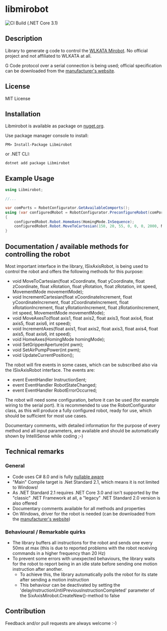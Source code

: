# libmirobot

![CI Build (.NET Core 3.1)](https://github.com/maxkde/libmirobot/workflows/.NET%20Core/badge.svg)

## Description
Library to generate g code to control the [WLKATA Mirobot](http://www.wlkata.com/site/index.html). No official project and not affiliated to WLKATA at all.

G Code protocol over a serial connection is being used; official specification can be downloaded from the [manufacturer's website](http://www.wlkata.com/site/downloads.html).

## License
MIT License

## Installation
Libmirobot is available as package on [nuget.org](https://www.nuget.org/packages/libmirobot/).

Use package manager console to install:
```
PM> Install-Package Libmirobot
```
or .NET CLI:
```
dotnet add package Libmirobot
```

## Example Usage
```C#
using Libmirobot;

//...

var comPorts = RobotConfigurator.GetAvailableComports();
using (var configuredRobot = RobotConfigurator.PreconfigureRobot(comPorts[0])) //Select the com port fitting to your setup, doesn't have to be comPorts[0]!
{
    configuredRobot.Robot.HomeAxes(HomingMode.InSequence);
    configuredRobot.Robot.MoveToCartesian(150, 20, 55, 0, 0, 0, 2000, MovementMode.Linear);
}
```

## Documentation / available methods for controlling the robot
Most important interface in the library, ISixAxisRobot, is being used to control the robot and offers the following methods for this purpose:

- void MoveToCartesian(float xCoordinate, float yCoordinate, float zCoordinate, float xRotation, float yRotation, float zRotation, int speed, MovementMode movementMode);
- void IncrementCartesian(float xCoordinateIncrement, float yCoordinateIncrement, float zCoordinateIncrement, float xRotationIncrement, float yRotationIncrement, float zRotationIncrement, int speed, MovementMode movementMode);
- void MoveAxesTo(float axis1, float axis2, float axis3, float axis4, float axis5, float axis6, int speed);
- void IncrementAxes(float axis1, float axis2, float axis3, float axis4, float axis5, float axis6, int speed);
- void HomeAxes(HomingMode homingMode);
- void SetGripperAperture(int pwm);
- void SetAirPumpPower(int pwm);
- void UpdateCurrentPosition();

The robot will fire events in some cases, which can be subscribed also via the ISixAxisRobot interface. The events are:
- event EventHandler<RobotTelegram> InstructionSent;
- event EventHandler<RobotStateChangedEventArgs> RobotStateChanged;
- event EventHandler<RobotErrorEventArgs> RobotErrorOccurred;


The robot will need some configuration, before it can be used (for example wiring to the serial port). It is recommended to use the RobotConfigurator class, as this will produce a fully configured robot, ready for use, which should be sufficient for most use cases.

Documentary comments, with detailed information for the purpose of every method and all input parameters, are available and should be automatically shown by IntelliSense while coding ;-)

## Technical remarks

### General
- Code uses C# 8.0 and is fully [nullable aware](https://devblogs.microsoft.com/dotnet/embracing-nullable-reference-types/)
- "Main" Compile target is .Net Standard 2.1, which means it is not limited to Windows!
- As .NET Standard 2.1 requires .NET Core 3.0 and isn't supported by the "classic" .NET Framework at all, a "legacy" .NET Standard 2.0 version is also offered
- Documentary comments available for all methods and properties
- On Windows, driver for the robot is needed (can be downloaded from the [manufacturer's website](http://www.wlkata.com/site/downloads.html))


### Behavioural / Remarkable quirks
- The library buffers all instructions for the robot and sends one every 50ms at max (this is due to reported problems with the robot receiving commands in a higher frequency than 20 Hz)
- To prevent some errors with unexpected behaviours, the library waits for the robot to report being in an idle state before sending one motion instruction after another.
    - To achieve this, the library automatically polls the robot for its state after sending a motion instruction
    - This behaviour can be deactivated by setting the 'delayInstructionUntilPreviousInstructionCompleted' parameter of the SixAxisMirobot.CreateNew()-method to false

## Contribution
Feedback and/or pull requests are always welcome :-)